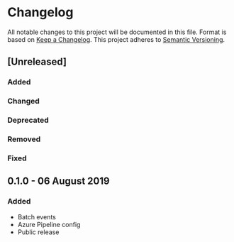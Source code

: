 # Changelog
All notable changes to this project will be documented in this file. Format is based on [Keep a Changelog]( https://keepachangelog.com/en/1.0.0/ ).
This project adheres to [Semantic Versioning]( https://semver.org/ ).


## \[Unreleased\]
### Added
### Changed
### Deprecated
### Removed
### Fixed

## 0.1.0 - 06 August 2019
### Added
- Batch events
- Azure Pipeline config
- Public release
